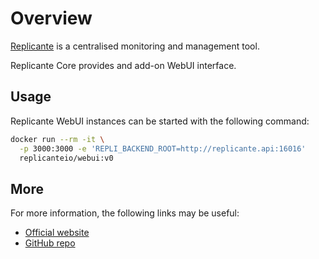 # Overview
[Replicante](https://www.replicante.io/) is a centralised monitoring and management tool.

Replicante Core provides and add-on WebUI interface.


## Usage
Replicante WebUI instances can be started with the following command:
```bash
docker run --rm -it \
  -p 3000:3000 -e 'REPLI_BACKEND_ROOT=http://replicante.api:16016'
  replicanteio/webui:v0
```


## More
For more information, the following links may be useful:

  * [Official website](https://www.replicante.io/)
  * [GitHub repo](https://github.com/replicante-io/webui)
